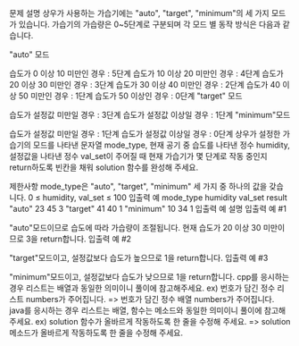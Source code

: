 문제 설명
상우가 사용하는 가습기에는 "auto", "target", "minimum"의 세 가지 모드가 있습니다. 가습기의 가습량은 0~5단계로 구분되며 각 모드 별 동작 방식은 다음과 같습니다.

"auto" 모드

습도가 0 이상 10 미만인 경우 : 5단계
습도가 10 이상 20 미만인 경우 : 4단계
습도가 20 이상 30 미만인 경우 : 3단계
습도가 30 이상 40 미만인 경우 : 2단계
습도가 40 이상 50 미만인 경우 : 1단계
습도가 50 이상인 경우 : 0단계
"target" 모드

습도가 설정값 미만일 경우 : 3단계
습도가 설정값 이상일 경우 : 1단계
"minimum"모드

습도가 설정값 미만일 경우 : 1단계
습도가 설정값 이상일 경우 : 0단계
상우가 설정한 가습기의 모드를 나타낸 문자열 mode_type, 현재 공기 중 습도를 나타낸 정수 humidity, 설정값을 나타낸 정수 val_set이 주어질 때 현재 가습기가 몇 단계로 작동 중인지 return하도록 빈칸을 채워 solution 함수를 완성해 주세요.

제한사항
mode_type은 "auto", "target", "minimum" 세 가지 중 하나의 값을 갖습니다.
0 ≤ humidity, val_set ≤ 100
입출력 예
mode_type	humidity	val_set	result
"auto"	23	45	3
"target"	41	40	1
"minimum"	10	34	1
입출력 예 설명
입출력 예 #1

"auto"모드이므로 습도에 따라 가습량이 조절됩니다. 현재 습도가 20 이상 30 미만이므로 3을 return합니다.
입출력 예 #2

"target"모드이고, 설정값보다 습도가 높으므로 1을 return합니다.
입출력 예 #3

"minimum"모드이고, 설정값보다 습도가 낮으므로 1을 return합니다.
cpp를 응시하는 경우 리스트는 배열과 동일한 의미이니 풀이에 참고해주세요.
ex) 번호가 담긴 정수 리스트 numbers가 주어집니다. => 번호가 담긴 정수 배열 numbers가 주어집니다.
java를 응시하는 경우 리스트는 배열, 함수는 메소드와 동일한 의미이니 풀이에 참고해주세요.
ex) solution 함수가 올바르게 작동하도록 한 줄을 수정해 주세요. => solution 메소드가 올바르게 작동하도록 한 줄을 수정해 주세요.